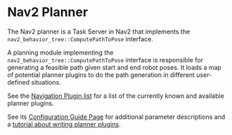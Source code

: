 # Nav2 Planner

The Nav2 planner is a Task Server in Nav2 that implements the `nav2_behavior_tree::ComputePathToPose` interface.

A planning module implementing the `nav2_behavior_tree::ComputePathToPose` interface is responsible for generating a feasible path given start and end robot poses. It loads a map of potential planner plugins to do the path generation in different user-defined situations.

See the [Navigation Plugin list](https://navigation.ros.org/plugins/index.html) for a list of the currently known and available planner plugins.

See its [Configuration Guide Page](https://navigation.ros.org/configuration/packages/configuring-planner-server.html) for additional parameter descriptions and a [tutorial about writing planner plugins](https://navigation.ros.org/plugin_tutorials/docs/writing_new_nav2planner_plugin.html).
